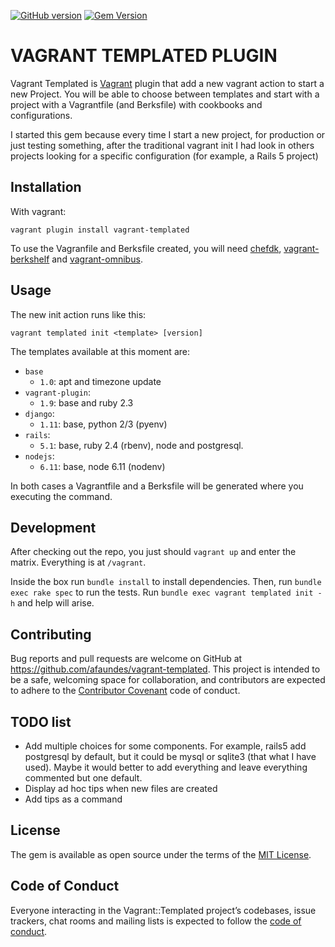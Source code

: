 [![GitHub version](https://badge.fury.io/gh/afaundez%2Fvagrant-templated.svg)](https://badge.fury.io/gh/afaundez%2Fvagrant-templated)
[![Gem Version](https://badge.fury.io/rb/vagrant-templated.svg)](https://badge.fury.io/rb/vagrant-templated)

# VAGRANT TEMPLATED PLUGIN

Vagrant Templated is [Vagrant](https://www.vagrantup.com/downloads.html) plugin that add a new vagrant action to start a new Project. You will be able to choose between templates and start with a project with a Vagrantfile (and Berksfile) with cookbooks and configurations.

I started this gem because every time I start a new project, for production or just testing something, after the traditional vagrant init I had look in others projects looking for a specific configuration (for example, a Rails 5 project)

## Installation

With vagrant:

```shell
vagrant plugin install vagrant-templated
```

To use the Vagranfile and Berksfile created, you will need [chefdk](https://downloads.chef.io/chefdk), [vagrant-berkshelf](https://github.com/berkshelf/vagrant-berkshelf) and  [vagrant-omnibus](https://github.com/chef/vagrant-omnibus).


## Usage

The new init action runs like this:

```shell
vagrant templated init <template> [version]
```

The templates available at this moment are:

- `base`
  - `1.0`: apt and timezone update
- `vagrant-plugin`:
  - `1.9`: base and ruby 2.3
- `django`:
  - `1.11`: base, python 2/3 (pyenv)
- `rails`:
  - `5.1`: base, ruby 2.4 (rbenv), node and postgresql.
- `nodejs`:
  - `6.11`: base, node 6.11 (nodenv)

In both cases a Vagrantfile and a Berksfile will be generated where you executing the command.

## Development

After checking out the repo, you just should `vagrant up` and enter the matrix. Everything is at `/vagrant`.

Inside the box run `bundle install` to install dependencies. Then, run `bundle exec rake spec` to run the tests. Run `bundle exec vagrant templated init -h` and help will arise.

## Contributing

Bug reports and pull requests are welcome on GitHub at https://github.com/afaundes/vagrant-templated. This project is intended to be a safe, welcoming space for collaboration, and contributors are expected to adhere to the [Contributor Covenant](http://contributor-covenant.org) code of conduct.

## TODO list

- Add multiple choices for some components. For example, rails5 add postgresql by default, but it could be mysql or sqlite3 (that what I have used). Maybe it would better to add everything and leave everything commented but one default.
- Display ad hoc tips when new files are created
- Add tips as a command

## License

The gem is available as open source under the terms of the [MIT License](http://opensource.org/licenses/MIT).

## Code of Conduct

Everyone interacting in the Vagrant::Templated project’s codebases, issue trackers, chat rooms and mailing lists is expected to follow the [code of conduct](https://github.com/afaundes/vagrant-templated/blob/master/CODE_OF_CONDUCT.md).
